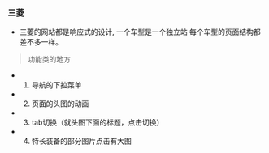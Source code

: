 ### 三菱
- 三菱的网站都是响应式的设计, 一个车型是一个独立站 每个车型的页面结构都差不多一样。
<!-- 
  https://www.mitsubishi-motors.co.jp/lineup/eclipse-cross/index.html
  https://www.mitsubishi-motors.co.jp/lineup/ek_space/index.html
  https://www.mitsubishi-motors.co.jp/lineup/ek_wagon/index.html
 -->

> 功能类的地方
- 1. 导航的下拉菜单
- 2. 页面的头图的动画
- 3. tab切换（就头图下面的标题，点击切换）
- 4. 特长装备的部分图片点击有大图